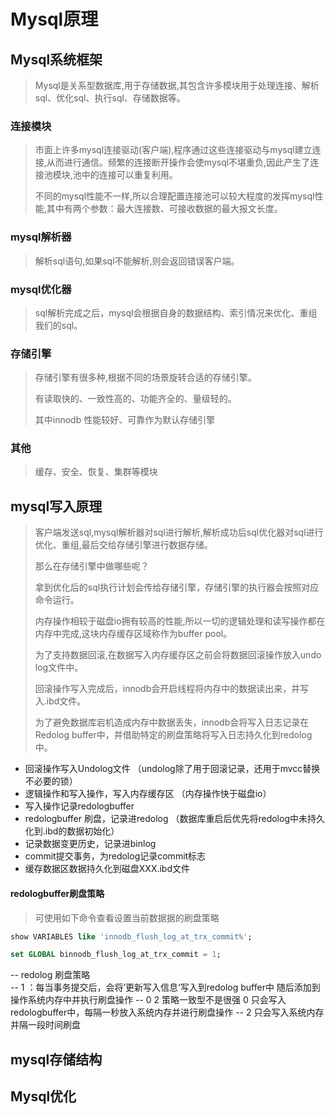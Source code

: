 # Mysql原理



## Mysql系统框架

> Mysql是关系型数据库,用于存储数据,其包含许多模块用于处理连接、解析sql、优化sql、执行sql、存储数据等。

### 连接模块

> 市面上许多mysql连接驱动(客户端),程序通过这些连接驱动与mysql建立连接,从而进行通信。频繁的连接断开操作会使mysql不堪重负,因此产生了连接池模块,池中的连接可以重复利用。
>
> 不同的mysql性能不一样,所以合理配置连接池可以较大程度的发挥mysql性能,其中有两个参数：最大连接数、可接收数据的最大报文长度。

### mysql解析器

> 解析sql语句,如果sql不能解析,则会返回错误客户端。

### mysql优化器

> sql解析完成之后，mysql会根据自身的数据结构、索引情况来优化、重组我们的sql。

### 存储引擎

> 存储引擎有很多种,根据不同的场景旋转合适的存储引擎。
>
> 有读取快的、一致性高的、功能齐全的、量级轻的。
>
> 其中innodb  性能较好、可靠作为默认存储引擎

### 其他

> 缓存、安全、恢复、集群等模块



## mysql写入原理

> 客户端发送sql,mysql解析器对sql进行解析,解析成功后sql优化器对sql进行优化、重组,最后交给存储引擎进行数据存储。
>
> 那么在存储引擎中做哪些呢？
>
> 拿到优化后的sql执行计划会传给存储引擎，存储引擎的执行器会按照对应命令运行。
>
> 内存操作相较于磁盘io拥有较高的性能,所以一切的逻辑处理和读写操作都在内存中完成,这块内存缓存区域称作为buffer pool。
>
> 为了支持数据回滚,在数据写入内存缓存区之前会将数据回滚操作放入undo log文件中。
>
> 回滚操作写入完成后，innodb会开启线程将内存中的数据读出来，并写入.ibd文件。
>
> 为了避免数据库宕机造成内存中数据丢失，innodb会将写入日志记录在Redolog buffer中，并借助特定的刷盘策略将写入日志持久化到redolog中。

- 回滚操作写入Undolog文件                        （undolog除了用于回滚记录，还用于mvcc替换不必要的锁）
- 逻辑操作和写入操作，写入内存缓存区      （内存操作快于磁盘io）
- 写入操作记录redologbuffer
- redologbuffer 刷盘，记录进redolog  （数据库重启后优先将redolog中未持久化到.ibd的数据初始化）
- 记录数据变更历史，记录进binlog
- commit提交事务，为redolog记录commit标志
- 缓存数据区数据持久化到磁盘XXX.ibd文件

#### redologbuffer刷盘策略

> 可使用如下命令查看设置当前数据据的刷盘策略

```sql
show VARIABLES like 'innodb_flush_log_at_trx_commit%';

set GLOBAL binnodb_flush_log_at_trx_commit = 1;
```

-- redolog 刷盘策略   
-- 1 ：每当事务提交后，会将’更新写入信息‘写入到redolog buffer中 随后添加到操作系统内存中并执行刷盘操作
-- 0 2 策略一致型不是很强  0 只会写入redologbuffer中，每隔一秒放入系统内存并进行刷盘操作
-- 2 只会写入系统内存  并隔一段时间刷盘



## mysql存储结构



















## Mysql优化































